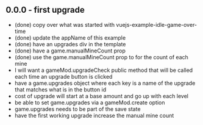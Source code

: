 ## 0.0.0 - first upgrade
* (done) copy over what was started with vuejs-example-idle-game-over-time
* (done) update the appName of this example
* (done) have an upgrades div in the template
* (done) have a game.manualMineCount prop
* (done) use the game.manualMineCount prop to for the count of each mine
* I will want a gameMod.upgradeCheck public method that will be called each time an upgrade button is clicked
* have a game.upgrades object where each key is a name of the upgrade that matches what is in the button id
* cost of upgrade will start at a base amount and go up with each level
* be able to set game.upgrades via a gameMod.create option
* game.upgrades needs to be part of the save state
* have the first working upgrade increase the manual mine count
